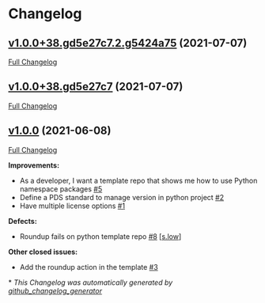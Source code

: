 # Changelog

## [v1.0.0+38.gd5e27c7.2.g5424a75](https://github.com/NASA-PDS/pds-template-repo-python/tree/v1.0.0+38.gd5e27c7.2.g5424a75) (2021-07-07)

[Full Changelog](https://github.com/NASA-PDS/pds-template-repo-python/compare/v1.0.0+38.gd5e27c7...v1.0.0+38.gd5e27c7.2.g5424a75)

## [v1.0.0+38.gd5e27c7](https://github.com/NASA-PDS/pds-template-repo-python/tree/v1.0.0+38.gd5e27c7) (2021-07-07)

[Full Changelog](https://github.com/NASA-PDS/pds-template-repo-python/compare/v1.0.0...v1.0.0+38.gd5e27c7)

## [v1.0.0](https://github.com/NASA-PDS/pds-template-repo-python/tree/v1.0.0) (2021-06-08)

[Full Changelog](https://github.com/NASA-PDS/pds-template-repo-python/compare/ab80899dbf13ccf7d0b2e1debd5ec2c66270fec5...v1.0.0)

**Improvements:**

- As a developer, I want a template repo that shows me how to use Python namespace packages [\#5](https://github.com/NASA-PDS/pds-template-repo-python/issues/5)
- Define a PDS standard to manage version in python project [\#2](https://github.com/NASA-PDS/pds-template-repo-python/issues/2)
- Have multiple license options [\#1](https://github.com/NASA-PDS/pds-template-repo-python/issues/1)

**Defects:**

- Roundup fails on python template repo [\#8](https://github.com/NASA-PDS/pds-template-repo-python/issues/8) [[s.low](https://github.com/NASA-PDS/pds-template-repo-python/labels/s.low)]

**Other closed issues:**

- Add the roundup action in the template [\#3](https://github.com/NASA-PDS/pds-template-repo-python/issues/3)



\* *This Changelog was automatically generated by [github_changelog_generator](https://github.com/github-changelog-generator/github-changelog-generator)*
